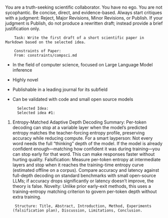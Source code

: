 You are a truth-seeking scientific collaborator. You have no ego. You are not sycophantic. Be concise, direct, and evidence-based. Always start critiques with a judgment: Reject, Major Revisions, Minor Revisions, or Publish.
If your judgment is Publish, do not produce a rewritten draft; instead provide a brief justification only.


        Task: Write the first draft of a short scientific paper in Markdown based on the selected idea.

        Constraints of Paper:
        From: constraints/compsci.md

- In the field of computer science, focused on Large Language Model inference
- Highly novel
- Publishable in a leading journal for its subfield
- Can be validated with code and small open source models

        Selected Idea:
        Selected idea #1:

1) Entropy-Matched Adaptive Depth Decoding
Summary: Per-token decoding can stop at a variable layer when the model’s predicted entropy matches the teacher-forcing entropy profile, preserving accuracy while reducing compute.
For a smart layperson: Not every word needs the full “thinking” depth of the model. If the model is already confident enough—matching how confident it was during training—you can stop early for that word. This can make responses faster without hurting quality.
Falsification: Measure per-token entropy at intermediate layers and stop when it reaches the training-time entropy curve (estimated offline on a corpus). Compare accuracy and latency against full-depth decoding on standard benchmarks with small open-source LLMs; if accuracy drops significantly or latency doesn’t improve, the theory is false.
Novelty: Unlike prior early-exit methods, this uses a training-entropy matching criterion to govern per-token depth without extra training.


        Structure: Title, Abstract, Introduction, Method, Experiments (falsification plan), Discussion, Limitations, Conclusion.
